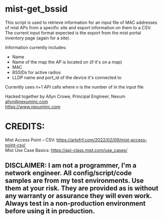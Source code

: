 # mist-get_bssid
 
This script is used to retrieve information for an input file of MAC addresses of mist APs from a specific site and export information on them to a CSV. The current input format expected is the export from the mist portal inventory page (again for a site).

Information currently includes: 
- Name
- Name of the map the AP is located on (if it's on a map)
- MAC
- BSSIDs for active radios 
- LLDP name and port_id of the device it's connected to

Currently uses n+1 API calls where n is the number of  in the input file

Hacked together by Allyn Crowe, Principal Engineer, Nexum  
allyn@nexuminc.com  
https://www.nexuminc.com  

# CREDITS:
Mist Access Point – CSV: https://artofrf.com/2022/02/09/mist-access-point-csv/  
Mist Use Case Basics: https://api-class.mist.com/use_cases/

## DISCLAIMER: I am not a programmer, I'm a network engineer. All config/script/code samples are from my test environments. Use them at your risk. They are provided as is without any warranty or assurance they will even work. Always test in a non-production environment before using it in production.
